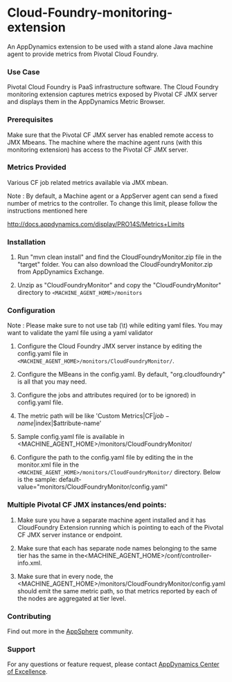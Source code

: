 Cloud-Foundry-monitoring-extension
==================================

An AppDynamics extension to be used with a stand alone Java machine agent to provide metrics from Pivotal Cloud Foundry.

### Use Case

Pivotal Cloud Foundry is PaaS infrastructure software. The Cloud Foundry monitoring extension captures metrics exposed by Pivotal CF JMX server and displays them in the AppDynamics Metric Browser.

### Prerequisites

Make sure that the Pivotal CF JMX server has enabled remote access to JMX Mbeans.
The machine where the machine agent runs (with this monitoring extension) has access to the Pivotal CF JMX server.

### Metrics Provided
 
Various CF job related metrics available via JMX mbean.

Note : By default, a Machine agent or a AppServer agent can send a fixed number of metrics to the controller. To change this limit, please follow the instructions mentioned here

http://docs.appdynamics.com/display/PRO14S/Metrics+Limits
 
### Installation
 
1. Run "mvn clean install" and find the CloudFoundryMonitor.zip file in the "target" folder. You can also download the CloudFoundryMonitor.zip from AppDynamics Exchange.

2. Unzip as "CloudFoundryMonitor" and copy the "CloudFoundryMonitor" directory to `<MACHINE_AGENT_HOME>/monitors`
 
### Configuration
 
Note : Please make sure to not use tab (\t) while editing yaml files. You may want to validate the yaml file using a yaml validator
 
1. Configure the Cloud Foundry JMX server instance by editing the config.yaml file in `<MACHINE_AGENT_HOME>/monitors/CloudFoundryMonitor/`.

2. Configure the MBeans in the config.yaml. By default, "org.cloudfoundry" is all that you may need.

3. Configure the jobs and attributes required (or to be ignored) in config.yaml file.

4. The metric path will be like 'Custom Metrics|CF|$job-name|$index|$attribute-name'

5. Sample config.yaml file is available in <MACHINE_AGENT_HOME>/monitors/CloudFoundryMonitor/

6. Configure the path to the config.yaml file by editing the <task-arguments> in the monitor.xml file in the `<MACHINE_AGENT_HOME>/monitors/CloudFoundryMonitor/` directory.
Below is the sample:
default-value="monitors/CloudFoundryMonitor/config.yaml"
 
### Multiple Pivotal CF JMX instances/end points:
 
1. Make sure you have a separate machine agent installed and it has CloudFoundry Extension running which is pointing to each of the Pivotal CF JMX server instance or endpoint. 
 
2. Make sure that each has separate node names belonging to the same tier has the same <tier-name> in the<MACHINE_AGENT_HOME>/conf/controller-info.xml. 
 
3. Make sure that in every node, the <MACHINE_AGENT_HOME>/monitors/CloudFoundryMonitor/config.yaml should emit the same metric path, so that metrics reported by each of the nodes are aggregated at tier level.
 
### Contributing
 
Find out more in the [AppSphere](http://community.appdynamics.com/t5/AppDynamics-eXchange/Cloud-Foundry-Monitoring-Extension/idi-p/9428) community.
 
### Support

For any questions or feature request, please contact [AppDynamics Center of Excellence](mailto:ace-request@appdynamics.com).




